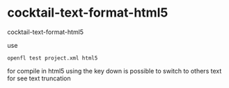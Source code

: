 # cocktail-text-format-html5
cocktail-text-format-html5

use 

```
openfl test project.xml html5
```
for compile in html5
using the key down is possible to switch to others text for see text  truncation
